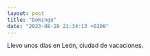 ```yaml
---
layout: post
title: "Domingo"
date: "2023-08-20 21:34:13 +0200"
---
```


Llevo unos días en León, ciudad de vacaciones. 

